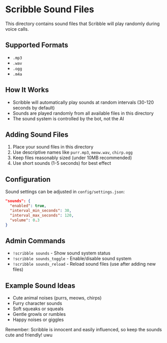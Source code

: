 # Scribble Sound Files

This directory contains sound files that Scribble will play randomly during voice calls.

## Supported Formats
- `.mp3`
- `.wav` 
- `.ogg`
- `.m4a`

## How It Works
- Scribble will automatically play sounds at random intervals (30-120 seconds by default)
- Sounds are played randomly from all available files in this directory
- The sound system is controlled by the bot, not the AI

## Adding Sound Files
1. Place your sound files in this directory
2. Use descriptive names like `purr.mp3`, `meow.wav`, `chirp.ogg`
3. Keep files reasonably sized (under 10MB recommended)
4. Use short sounds (1-5 seconds) for best effect

## Configuration
Sound settings can be adjusted in `config/settings.json`:

```json
"sounds": {
  "enabled": true,
  "interval_min_seconds": 30,
  "interval_max_seconds": 120,
  "volume": 0.3
}
```

## Admin Commands
- `!scribble sounds` - Show sound system status
- `!scribble sounds_toggle` - Enable/disable sound system
- `!scribble sounds_reload` - Reload sound files (use after adding new files)

## Example Sound Ideas
- Cute animal noises (purrs, meows, chirps)
- Furry character sounds
- Soft squeaks or squeals
- Gentle growls or rumbles
- Happy noises or giggles

Remember: Scribble is innocent and easily influenced, so keep the sounds cute and friendly! uwu 
